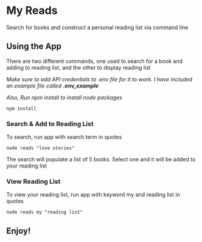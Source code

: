 # My Reads

Search for books and construct a personal reading list via command line

## Using the App

There are two different commands, one used to search for a book and adding to reading list, and the other to display reading list

_Make sure to add API credentials to .env file for it to work. I have included an example file called **.env_example**_

_Also, Run npm install to install node packages_

```
npm install
```

### Search & Add to Reading List

To search, run app with search term in quotes

```
node reads "love stories"
```

The search will populate a list of 5 books. Select one and it will be added to your reading list

### View Reading List

To view your reading list, run app with keyword my and reading list in quotes

```
node reads my "reading list"
```

## Enjoy!
